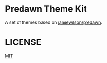 # Predawn Theme Kit

A set of themes based on
[jamiewilson/predawn](https://github.com/jamiewilson/predawn).

# LICENSE

[MIT](LICENSE.txt)
